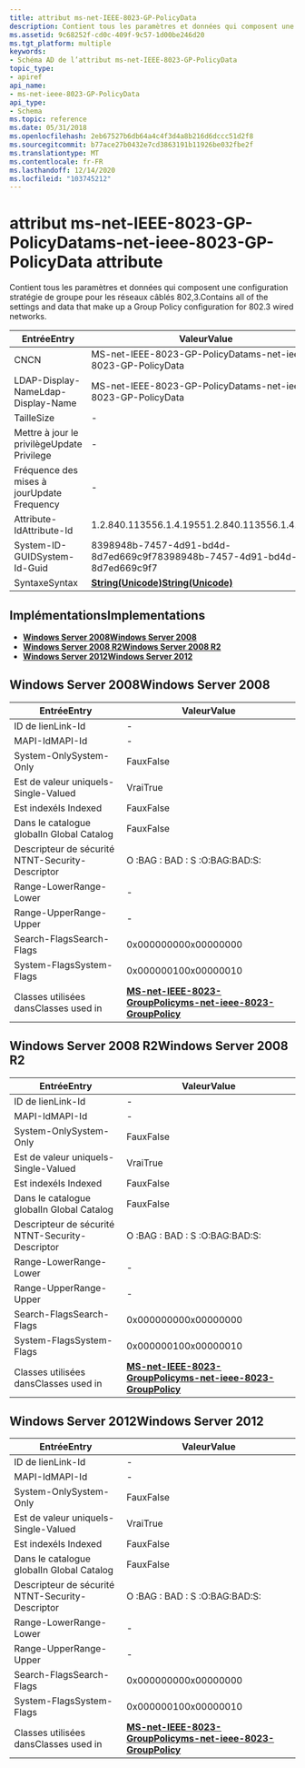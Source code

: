 ```yaml
---
title: attribut ms-net-IEEE-8023-GP-PolicyData
description: Contient tous les paramètres et données qui composent une configuration stratégie de groupe pour les réseaux câblés 802,3.
ms.assetid: 9c68252f-cd0c-409f-9c57-1d00be246d20
ms.tgt_platform: multiple
keywords:
- Schéma AD de l’attribut ms-net-IEEE-8023-GP-PolicyData
topic_type:
- apiref
api_name:
- ms-net-ieee-8023-GP-PolicyData
api_type:
- Schema
ms.topic: reference
ms.date: 05/31/2018
ms.openlocfilehash: 2eb67527b6db64a4c4f3d4a8b216d6dccc51d2f8
ms.sourcegitcommit: b77ace27b0432e7cd3863191b11926be032fbe2f
ms.translationtype: MT
ms.contentlocale: fr-FR
ms.lasthandoff: 12/14/2020
ms.locfileid: "103745212"
---
```

# <a name="ms-net-ieee-8023-gp-policydata-attribute"></a><span data-ttu-id="21eb8-104">attribut ms-net-IEEE-8023-GP-PolicyData</span><span class="sxs-lookup"><span data-stu-id="21eb8-104">ms-net-ieee-8023-GP-PolicyData attribute</span></span>

<span data-ttu-id="21eb8-105">Contient tous les paramètres et données qui composent une configuration stratégie de groupe pour les réseaux câblés 802,3.</span><span class="sxs-lookup"><span data-stu-id="21eb8-105">Contains all of the settings and data that make up a Group Policy configuration for 802.3 wired networks.</span></span>



| <span data-ttu-id="21eb8-106">Entrée</span><span class="sxs-lookup"><span data-stu-id="21eb8-106">Entry</span></span> | <span data-ttu-id="21eb8-107">Valeur</span><span class="sxs-lookup"><span data-stu-id="21eb8-107">Value</span></span> |
|-------------------|---------------------------------------------|
| <span data-ttu-id="21eb8-108">CN</span><span class="sxs-lookup"><span data-stu-id="21eb8-108">CN</span></span>                | <span data-ttu-id="21eb8-109">MS-net-IEEE-8023-GP-PolicyData</span><span class="sxs-lookup"><span data-stu-id="21eb8-109">ms-net-ieee-8023-GP-PolicyData</span></span>              |
| <span data-ttu-id="21eb8-110">LDAP-Display-Name</span><span class="sxs-lookup"><span data-stu-id="21eb8-110">Ldap-Display-Name</span></span> | <span data-ttu-id="21eb8-111">MS-net-IEEE-8023-GP-PolicyData</span><span class="sxs-lookup"><span data-stu-id="21eb8-111">ms-net-ieee-8023-GP-PolicyData</span></span>              |
| <span data-ttu-id="21eb8-112">Taille</span><span class="sxs-lookup"><span data-stu-id="21eb8-112">Size</span></span>              | \-                                          |
| <span data-ttu-id="21eb8-113">Mettre à jour le privilège</span><span class="sxs-lookup"><span data-stu-id="21eb8-113">Update Privilege</span></span>  | \-                                          |
| <span data-ttu-id="21eb8-114">Fréquence des mises à jour</span><span class="sxs-lookup"><span data-stu-id="21eb8-114">Update Frequency</span></span>  | \-                                          |
| <span data-ttu-id="21eb8-115">Attribute-Id</span><span class="sxs-lookup"><span data-stu-id="21eb8-115">Attribute-Id</span></span>      | <span data-ttu-id="21eb8-116">1.2.840.113556.1.4.1955</span><span class="sxs-lookup"><span data-stu-id="21eb8-116">1.2.840.113556.1.4.1955</span></span>                     |
| <span data-ttu-id="21eb8-117">System-ID-GUID</span><span class="sxs-lookup"><span data-stu-id="21eb8-117">System-Id-Guid</span></span>    | <span data-ttu-id="21eb8-118">8398948b-7457-4d91-bd4d-8d7ed669c9f7</span><span class="sxs-lookup"><span data-stu-id="21eb8-118">8398948b-7457-4d91-bd4d-8d7ed669c9f7</span></span>        |
| <span data-ttu-id="21eb8-119">Syntaxe</span><span class="sxs-lookup"><span data-stu-id="21eb8-119">Syntax</span></span>            | [<span data-ttu-id="21eb8-120">**String(Unicode)**</span><span class="sxs-lookup"><span data-stu-id="21eb8-120">**String(Unicode)**</span></span>](s-string-unicode.md) |



## <a name="implementations"></a><span data-ttu-id="21eb8-121">Implémentations</span><span class="sxs-lookup"><span data-stu-id="21eb8-121">Implementations</span></span>

-   [<span data-ttu-id="21eb8-122">**Windows Server 2008**</span><span class="sxs-lookup"><span data-stu-id="21eb8-122">**Windows Server 2008**</span></span>](#windows-server-2008)
-   [<span data-ttu-id="21eb8-123">**Windows Server 2008 R2**</span><span class="sxs-lookup"><span data-stu-id="21eb8-123">**Windows Server 2008 R2**</span></span>](#windows-server-2008-r2)
-   [<span data-ttu-id="21eb8-124">**Windows Server 2012**</span><span class="sxs-lookup"><span data-stu-id="21eb8-124">**Windows Server 2012**</span></span>](#windows-server-2012)

## <a name="windows-server-2008"></a><span data-ttu-id="21eb8-125">Windows Server 2008</span><span class="sxs-lookup"><span data-stu-id="21eb8-125">Windows Server 2008</span></span>



| <span data-ttu-id="21eb8-126">Entrée</span><span class="sxs-lookup"><span data-stu-id="21eb8-126">Entry</span></span> | <span data-ttu-id="21eb8-127">Valeur</span><span class="sxs-lookup"><span data-stu-id="21eb8-127">Value</span></span> |
|------------------------|-----------------------------------------------------------------------------------|
| <span data-ttu-id="21eb8-128">ID de lien</span><span class="sxs-lookup"><span data-stu-id="21eb8-128">Link-Id</span></span>                | \-                                                                                |
| <span data-ttu-id="21eb8-129">MAPI-Id</span><span class="sxs-lookup"><span data-stu-id="21eb8-129">MAPI-Id</span></span>                | \-                                                                                |
| <span data-ttu-id="21eb8-130">System-Only</span><span class="sxs-lookup"><span data-stu-id="21eb8-130">System-Only</span></span>            | <span data-ttu-id="21eb8-131">Faux</span><span class="sxs-lookup"><span data-stu-id="21eb8-131">False</span></span>                                                                             |
| <span data-ttu-id="21eb8-132">Est de valeur unique</span><span class="sxs-lookup"><span data-stu-id="21eb8-132">Is-Single-Valued</span></span>       | <span data-ttu-id="21eb8-133">Vrai</span><span class="sxs-lookup"><span data-stu-id="21eb8-133">True</span></span>                                                                              |
| <span data-ttu-id="21eb8-134">Est indexé</span><span class="sxs-lookup"><span data-stu-id="21eb8-134">Is Indexed</span></span>             | <span data-ttu-id="21eb8-135">Faux</span><span class="sxs-lookup"><span data-stu-id="21eb8-135">False</span></span>                                                                             |
| <span data-ttu-id="21eb8-136">Dans le catalogue global</span><span class="sxs-lookup"><span data-stu-id="21eb8-136">In Global Catalog</span></span>      | <span data-ttu-id="21eb8-137">Faux</span><span class="sxs-lookup"><span data-stu-id="21eb8-137">False</span></span>                                                                             |
| <span data-ttu-id="21eb8-138">Descripteur de sécurité NT</span><span class="sxs-lookup"><span data-stu-id="21eb8-138">NT-Security-Descriptor</span></span> | <span data-ttu-id="21eb8-139">O :BAG : BAD : S :</span><span class="sxs-lookup"><span data-stu-id="21eb8-139">O:BAG:BAD:S:</span></span>                                                                      |
| <span data-ttu-id="21eb8-140">Range-Lower</span><span class="sxs-lookup"><span data-stu-id="21eb8-140">Range-Lower</span></span>            | \-                                                                                |
| <span data-ttu-id="21eb8-141">Range-Upper</span><span class="sxs-lookup"><span data-stu-id="21eb8-141">Range-Upper</span></span>            | \-                                                                                |
| <span data-ttu-id="21eb8-142">Search-Flags</span><span class="sxs-lookup"><span data-stu-id="21eb8-142">Search-Flags</span></span>           | <span data-ttu-id="21eb8-143">0x00000000</span><span class="sxs-lookup"><span data-stu-id="21eb8-143">0x00000000</span></span>                                                                        |
| <span data-ttu-id="21eb8-144">System-Flags</span><span class="sxs-lookup"><span data-stu-id="21eb8-144">System-Flags</span></span>           | <span data-ttu-id="21eb8-145">0x00000010</span><span class="sxs-lookup"><span data-stu-id="21eb8-145">0x00000010</span></span>                                                                        |
| <span data-ttu-id="21eb8-146">Classes utilisées dans</span><span class="sxs-lookup"><span data-stu-id="21eb8-146">Classes used in</span></span>        | [<span data-ttu-id="21eb8-147">**MS-net-IEEE-8023-GroupPolicy**</span><span class="sxs-lookup"><span data-stu-id="21eb8-147">**ms-net-ieee-8023-GroupPolicy**</span></span>](c-ms-net-ieee-8023-grouppolicy.md)<br/> |



## <a name="windows-server-2008-r2"></a><span data-ttu-id="21eb8-148">Windows Server 2008 R2</span><span class="sxs-lookup"><span data-stu-id="21eb8-148">Windows Server 2008 R2</span></span>



| <span data-ttu-id="21eb8-149">Entrée</span><span class="sxs-lookup"><span data-stu-id="21eb8-149">Entry</span></span> | <span data-ttu-id="21eb8-150">Valeur</span><span class="sxs-lookup"><span data-stu-id="21eb8-150">Value</span></span> |
|------------------------|-----------------------------------------------------------------------------------|
| <span data-ttu-id="21eb8-151">ID de lien</span><span class="sxs-lookup"><span data-stu-id="21eb8-151">Link-Id</span></span>                | \-                                                                                |
| <span data-ttu-id="21eb8-152">MAPI-Id</span><span class="sxs-lookup"><span data-stu-id="21eb8-152">MAPI-Id</span></span>                | \-                                                                                |
| <span data-ttu-id="21eb8-153">System-Only</span><span class="sxs-lookup"><span data-stu-id="21eb8-153">System-Only</span></span>            | <span data-ttu-id="21eb8-154">Faux</span><span class="sxs-lookup"><span data-stu-id="21eb8-154">False</span></span>                                                                             |
| <span data-ttu-id="21eb8-155">Est de valeur unique</span><span class="sxs-lookup"><span data-stu-id="21eb8-155">Is-Single-Valued</span></span>       | <span data-ttu-id="21eb8-156">Vrai</span><span class="sxs-lookup"><span data-stu-id="21eb8-156">True</span></span>                                                                              |
| <span data-ttu-id="21eb8-157">Est indexé</span><span class="sxs-lookup"><span data-stu-id="21eb8-157">Is Indexed</span></span>             | <span data-ttu-id="21eb8-158">Faux</span><span class="sxs-lookup"><span data-stu-id="21eb8-158">False</span></span>                                                                             |
| <span data-ttu-id="21eb8-159">Dans le catalogue global</span><span class="sxs-lookup"><span data-stu-id="21eb8-159">In Global Catalog</span></span>      | <span data-ttu-id="21eb8-160">Faux</span><span class="sxs-lookup"><span data-stu-id="21eb8-160">False</span></span>                                                                             |
| <span data-ttu-id="21eb8-161">Descripteur de sécurité NT</span><span class="sxs-lookup"><span data-stu-id="21eb8-161">NT-Security-Descriptor</span></span> | <span data-ttu-id="21eb8-162">O :BAG : BAD : S :</span><span class="sxs-lookup"><span data-stu-id="21eb8-162">O:BAG:BAD:S:</span></span>                                                                      |
| <span data-ttu-id="21eb8-163">Range-Lower</span><span class="sxs-lookup"><span data-stu-id="21eb8-163">Range-Lower</span></span>            | \-                                                                                |
| <span data-ttu-id="21eb8-164">Range-Upper</span><span class="sxs-lookup"><span data-stu-id="21eb8-164">Range-Upper</span></span>            | \-                                                                                |
| <span data-ttu-id="21eb8-165">Search-Flags</span><span class="sxs-lookup"><span data-stu-id="21eb8-165">Search-Flags</span></span>           | <span data-ttu-id="21eb8-166">0x00000000</span><span class="sxs-lookup"><span data-stu-id="21eb8-166">0x00000000</span></span>                                                                        |
| <span data-ttu-id="21eb8-167">System-Flags</span><span class="sxs-lookup"><span data-stu-id="21eb8-167">System-Flags</span></span>           | <span data-ttu-id="21eb8-168">0x00000010</span><span class="sxs-lookup"><span data-stu-id="21eb8-168">0x00000010</span></span>                                                                        |
| <span data-ttu-id="21eb8-169">Classes utilisées dans</span><span class="sxs-lookup"><span data-stu-id="21eb8-169">Classes used in</span></span>        | [<span data-ttu-id="21eb8-170">**MS-net-IEEE-8023-GroupPolicy**</span><span class="sxs-lookup"><span data-stu-id="21eb8-170">**ms-net-ieee-8023-GroupPolicy**</span></span>](c-ms-net-ieee-8023-grouppolicy.md)<br/> |



## <a name="windows-server-2012"></a><span data-ttu-id="21eb8-171">Windows Server 2012</span><span class="sxs-lookup"><span data-stu-id="21eb8-171">Windows Server 2012</span></span>



| <span data-ttu-id="21eb8-172">Entrée</span><span class="sxs-lookup"><span data-stu-id="21eb8-172">Entry</span></span> | <span data-ttu-id="21eb8-173">Valeur</span><span class="sxs-lookup"><span data-stu-id="21eb8-173">Value</span></span> |
|------------------------|-----------------------------------------------------------------------------------|
| <span data-ttu-id="21eb8-174">ID de lien</span><span class="sxs-lookup"><span data-stu-id="21eb8-174">Link-Id</span></span>                | \-                                                                                |
| <span data-ttu-id="21eb8-175">MAPI-Id</span><span class="sxs-lookup"><span data-stu-id="21eb8-175">MAPI-Id</span></span>                | \-                                                                                |
| <span data-ttu-id="21eb8-176">System-Only</span><span class="sxs-lookup"><span data-stu-id="21eb8-176">System-Only</span></span>            | <span data-ttu-id="21eb8-177">Faux</span><span class="sxs-lookup"><span data-stu-id="21eb8-177">False</span></span>                                                                             |
| <span data-ttu-id="21eb8-178">Est de valeur unique</span><span class="sxs-lookup"><span data-stu-id="21eb8-178">Is-Single-Valued</span></span>       | <span data-ttu-id="21eb8-179">Vrai</span><span class="sxs-lookup"><span data-stu-id="21eb8-179">True</span></span>                                                                              |
| <span data-ttu-id="21eb8-180">Est indexé</span><span class="sxs-lookup"><span data-stu-id="21eb8-180">Is Indexed</span></span>             | <span data-ttu-id="21eb8-181">Faux</span><span class="sxs-lookup"><span data-stu-id="21eb8-181">False</span></span>                                                                             |
| <span data-ttu-id="21eb8-182">Dans le catalogue global</span><span class="sxs-lookup"><span data-stu-id="21eb8-182">In Global Catalog</span></span>      | <span data-ttu-id="21eb8-183">Faux</span><span class="sxs-lookup"><span data-stu-id="21eb8-183">False</span></span>                                                                             |
| <span data-ttu-id="21eb8-184">Descripteur de sécurité NT</span><span class="sxs-lookup"><span data-stu-id="21eb8-184">NT-Security-Descriptor</span></span> | <span data-ttu-id="21eb8-185">O :BAG : BAD : S :</span><span class="sxs-lookup"><span data-stu-id="21eb8-185">O:BAG:BAD:S:</span></span>                                                                      |
| <span data-ttu-id="21eb8-186">Range-Lower</span><span class="sxs-lookup"><span data-stu-id="21eb8-186">Range-Lower</span></span>            | \-                                                                                |
| <span data-ttu-id="21eb8-187">Range-Upper</span><span class="sxs-lookup"><span data-stu-id="21eb8-187">Range-Upper</span></span>            | \-                                                                                |
| <span data-ttu-id="21eb8-188">Search-Flags</span><span class="sxs-lookup"><span data-stu-id="21eb8-188">Search-Flags</span></span>           | <span data-ttu-id="21eb8-189">0x00000000</span><span class="sxs-lookup"><span data-stu-id="21eb8-189">0x00000000</span></span>                                                                        |
| <span data-ttu-id="21eb8-190">System-Flags</span><span class="sxs-lookup"><span data-stu-id="21eb8-190">System-Flags</span></span>           | <span data-ttu-id="21eb8-191">0x00000010</span><span class="sxs-lookup"><span data-stu-id="21eb8-191">0x00000010</span></span>                                                                        |
| <span data-ttu-id="21eb8-192">Classes utilisées dans</span><span class="sxs-lookup"><span data-stu-id="21eb8-192">Classes used in</span></span>        | [<span data-ttu-id="21eb8-193">**MS-net-IEEE-8023-GroupPolicy**</span><span class="sxs-lookup"><span data-stu-id="21eb8-193">**ms-net-ieee-8023-GroupPolicy**</span></span>](c-ms-net-ieee-8023-grouppolicy.md)<br/> |



 

 





